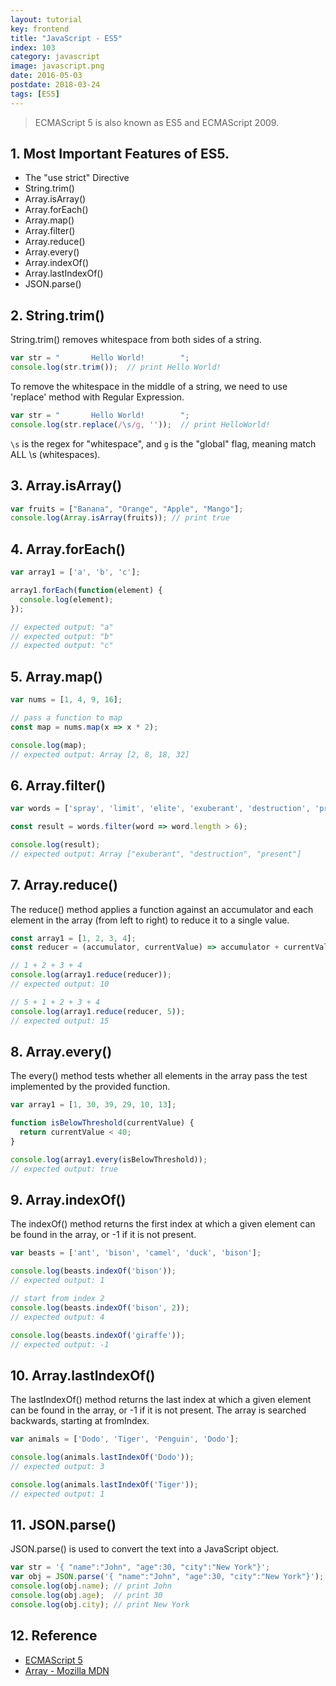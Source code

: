 ```yaml
---
layout: tutorial
key: frontend
title: "JavaScript - ES5"
index: 103
category: javascript
image: javascript.png
date: 2016-05-03
postdate: 2018-03-24
tags: [ES5]
---
```


> ECMAScript 5 is also known as ES5 and ECMAScript 2009.

## 1. Most Important Features of ES5.
* The "use strict" Directive
* String.trim()
* Array.isArray()
* Array.forEach()
* Array.map()
* Array.filter()
* Array.reduce()
* Array.every()
* Array.indexOf()
* Array.lastIndexOf()
* JSON.parse()

## 2. String.trim()
String.trim() removes whitespace from both sides of a string.
```javascript
var str = "       Hello World!        ";
console.log(str.trim());  // print Hello World!
```
To remove the whitespace in the middle of a string, we need to use 'replace' method with Regular Expression.
```javascript
var str = "       Hello World!        ";
console.log(str.replace(/\s/g, ''));  // print HelloWorld!
```
`\s` is the regex for "whitespace", and `g` is the "global" flag, meaning match ALL \s (whitespaces).

## 3. Array.isArray()
```javascript
var fruits = ["Banana", "Orange", "Apple", "Mango"];
console.log(Array.isArray(fruits)); // print true
```
## 4. Array.forEach()
```javascript
var array1 = ['a', 'b', 'c'];

array1.forEach(function(element) {
  console.log(element);
});

// expected output: "a"
// expected output: "b"
// expected output: "c"
```

## 5. Array.map()
```javascript
var nums = [1, 4, 9, 16];

// pass a function to map
const map = nums.map(x => x * 2);

console.log(map);
// expected output: Array [2, 8, 18, 32]
```

## 6. Array.filter()
```javascript
var words = ['spray', 'limit', 'elite', 'exuberant', 'destruction', 'present'];

const result = words.filter(word => word.length > 6);

console.log(result);
// expected output: Array ["exuberant", "destruction", "present"]
```

## 7. Array.reduce()
The reduce() method applies a function against an accumulator and each element in the array (from left to right) to reduce it to a single value.
```javascript
const array1 = [1, 2, 3, 4];
const reducer = (accumulator, currentValue) => accumulator + currentValue;

// 1 + 2 + 3 + 4
console.log(array1.reduce(reducer));
// expected output: 10

// 5 + 1 + 2 + 3 + 4
console.log(array1.reduce(reducer, 5));
// expected output: 15
```

## 8. Array.every()
The every() method tests whether all elements in the array pass the test implemented by the provided function.
```javascript
var array1 = [1, 30, 39, 29, 10, 13];

function isBelowThreshold(currentValue) {
  return currentValue < 40;
}

console.log(array1.every(isBelowThreshold));
// expected output: true
```

## 9. Array.indexOf()
The indexOf() method returns the first index at which a given element can be found in the array, or -1 if it is not present.
```javascript
var beasts = ['ant', 'bison', 'camel', 'duck', 'bison'];

console.log(beasts.indexOf('bison'));
// expected output: 1

// start from index 2
console.log(beasts.indexOf('bison', 2));
// expected output: 4

console.log(beasts.indexOf('giraffe'));
// expected output: -1
```

## 10. Array.lastIndexOf()
The lastIndexOf() method returns the last index at which a given element can be found in the array, or -1 if it is not present. The array is searched backwards, starting at fromIndex.
```javascript
var animals = ['Dodo', 'Tiger', 'Penguin', 'Dodo'];

console.log(animals.lastIndexOf('Dodo'));
// expected output: 3

console.log(animals.lastIndexOf('Tiger'));
// expected output: 1
```

## 11. JSON.parse()
JSON.parse() is used to convert the text into a JavaScript object.
```javascript
var str = '{ "name":"John", "age":30, "city":"New York"}';
var obj = JSON.parse('{ "name":"John", "age":30, "city":"New York"}');
console.log(obj.name); // print John
console.log(obj.age);  // print 30
console.log(obj.city); // print New York
```

## 12. Reference
* [ECMAScript 5](https://www.w3schools.com/js/js_es5.asp)
* [Array - Mozilla MDN](https://developer.mozilla.org/en-US/docs/Web/JavaScript/Reference/Global_Objects/Array)
